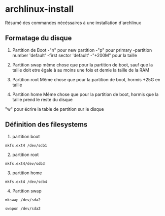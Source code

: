 # archlinux-install
Résumé des commandes nécéssaires à une installation d'archlinux

## Formatage du disque
1. Partition de Boot
-"n" pour new partition
-"p" pour primary
-partition number 'default'
-first sector 'default'
-"+200M" pour la taille

2. Partition swap
même chose que pour la partition de boot, sauf que la taille doit etre égale à au moins une fois et demie la taille de la RAM

3. Partition root
Même chose que pour la partition de boot, hormis +25G en taille

4. Partition home
Même chose que pour la partition de boot, hormis que la taille prend le reste du disque

"w" pour écrire la table de partition sur le disque

## Définition des filesystems

1. partition boot

`mkfs.ext4 /dev/sdb1`

2. partition root

`mkfs.ext4/dev/sdb3`

3. partition home

`mkfs.ext4 /dev/sdb4`

4. Partition swap

`mkswap /dev/sda2`

`swapon /dev/sda2`
